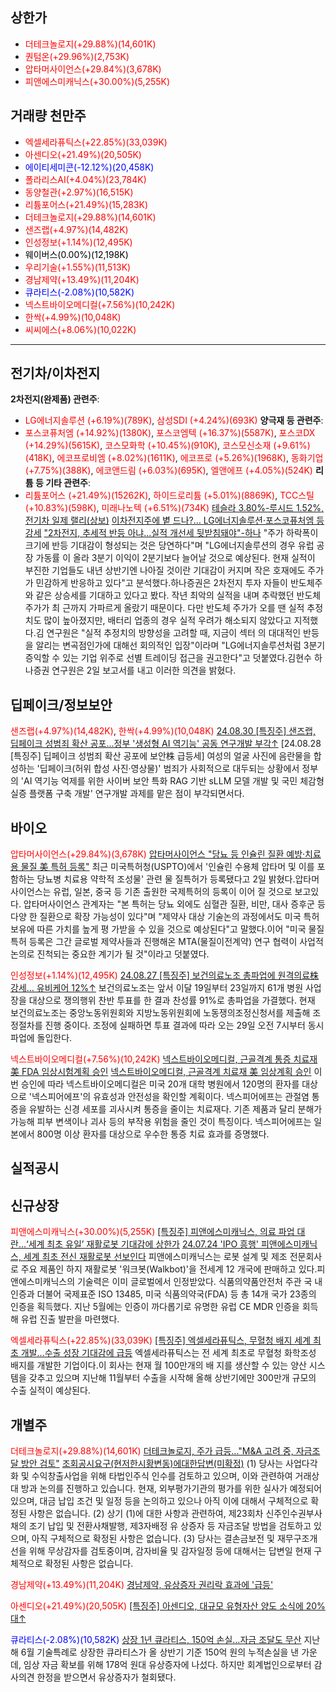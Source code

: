 ## 상한가
- <span style="color: red;">더테크놀로지(+29.88%)(14,601K)</span>
- <span style="color: red;">퀀텀온(+29.96%)(2,753K)</span>
- <span style="color: red;">압타머사이언스(+29.84%)(3,678K)</span>
- <span style="color: red;">피앤에스미캐닉스(+30.00%)(5,255K)</span>
## 거래량 천만주
- <span style="color: red;">엑셀세라퓨틱스(+22.85%)(33,039K)</span>
- <span style="color: red;">아센디오(+21.49%)(20,505K)</span>
- <span style="color: blue;">에이티세미콘(-12.12%)(20,458K)</span>
- <span style="color: red;">폴라리스AI(+4.04%)(23,784K)</span>
- <span style="color: red;">동양철관(+2.97%)(16,515K)</span>
- <span style="color: red;">리튬포어스(+21.49%)(15,283K)</span>
- <span style="color: red;">더테크놀로지(+29.88%)(14,601K)</span>
- <span style="color: red;">샌즈랩(+4.97%)(14,482K)</span>
- <span style="color: red;">인성정보(+1.14%)(12,495K)</span>
- <span style="color: black;">웨이버스(0.00%)(12,198K)</span>
- <span style="color: red;">우리기술(+1.55%)(11,513K)</span>
- <span style="color: red;">경남제약(+13.49%)(11,204K)</span>
- <span style="color: blue;">큐라티스(-2.08%)(10,582K)</span>
- <span style="color: red;">넥스트바이오메디컬(+7.56%)(10,242K)</span>
- <span style="color: red;">한싹(+4.99%)(10,048K)</span>
- <span style="color: red;">씨씨에스(+8.06%)(10,022K)</span>
---
## 전기차/이차전지
**2차전지(완제품) 관련주**:
- <span style="color: red;">LG에너지솔루션 (+6.19%)(789K)</span>, <span style="color: red;">삼성SDI (+4.24%)(693K)</span>
**양극재 등 관련주**:
- <span style="color: red;">포스코퓨처엠 (+14.92%)(1380K)</span>, <span style="color: red;">포스코엠텍 (+16.37%)(5587K)</span>, <span style="color: red;">포스코DX (+14.29%)(5615K)</span>, <span style="color: red;">코스모화학 (+10.45%)(910K)</span>, <span style="color: red;">코스모신소재 (+9.61%)(418K)</span>, <span style="color: red;">에코프로비엠 (+8.02%)(1611K)</span>, <span style="color: red;">에코프로 (+5.26%)(1968K)</span>, <span style="color: red;">동화기업 (+7.75%)(388K)</span>, <span style="color: red;">에코앤드림 (+6.03%)(695K)</span>, <span style="color: red;">엘앤에프 (+4.05%)(524K)</span>
**리튬 등 기타 관련주**:
- <span style="color: red;">리튬포어스 (+21.49%)(15262K)</span>, <span style="color: red;">하이드로리튬 (+5.01%)(8869K)</span>, <span style="color: red;">TCC스틸 (+10.83%)(598K)</span>, <span style="color: red;">미래나노텍 (+6.51%)(734K)</span>
[테슬라 3.80%-루시드 1.52%, 전기차 일제 랠리(상보)](https://www.news1.kr/world/usa-canada/5527257)
[이차전지주에 볕 드나?… LG에너지솔루션·포스코퓨처엠 등 강세](https://news.mt.co.kr/mtview.php?no=2024090209181749735)
["2차전지, 추세적 반등 아냐…실적 개선세 뒷받침돼야"-하나](https://www.hankyung.com/article/2024090201696)
"주가 하락폭이 크기에 반등 기대감이 형성되는 것은 당연하다"며 "LG에너지솔루션의 경우 유럽 공장 가동률 이 올라 3분기 이익이 2분기보다 늘어날 것으로 예상된다. 현재 실적이 부진한 기업들도 내년 상반기엔 나아질 것이란 기대감이 커지며 작은 호재에도 주가가 민감하게 반응하고 있다"고 분석했다.하나증권은 2차전지 투자 자들이 반도체주와 같은 상승세를 기대하고 있다고 봤다. 작년 최악의 실적을 내며 추락했던 반도체 주가가 최 근까지 가파르게 올랐기 때문이다. 다만 반도체 주가가 오를 땐 실적 추정치도 많이 높아졌지만, 배터리 업종의 경우 실적 우려가 해소되지 않았다고 지적했다.김 연구원은 "실적 추정치의 방향성을 고려할 때, 지금이 섹터 의 대대적인 반등을 알리는 변곡점인가에 대해선 회의적인 입장"이라며 "LG에너지솔루션처럼 3분기 증익할 수 있는 기업 위주로 선별 트레이딩 접근을 권고한다"고 덧붙였다.김현수 하나증권 연구원은 2일 보고서를 내고 이러한 의견을 밝혔다.

## 딥페이크/정보보안
<span style="color: red;">샌즈랩(+4.97%)(14,482K)</span>, <span style="color: red;">한싹(+4.99%)(10,048K)</span>
[24.08.30 [특징주] 샌즈랩, 딥페이크 성범죄 확산 공포...정부 '생성형 AI 역기능' 공동 연구개발 부각↑](https://www.etoday.co.kr/news/view/2395982)
[24.08.28 [특징주] 딥페이크 성범죄 확산 공포에 보안株 급등세]
여성의 얼굴 사진에 음란물을 합성하는 '딥페이크(허위 합성 사진·영상물)' 범죄가 사회적으로 대두되는 상황에서 정부의 'AI 역기능 억제를 위한 사이버 보안 특화 RAG 기반 sLLM 모델 개발 및 국민 체감형 실증 플랫폼 구축 개발' 연구개발 과제를 맡은 점이 부각되면서다.

## 바이오
<span style="color: red;">압타머사이언스(+29.84%)(3,678K)</span>
[압타머사이언스 "당뇨 등 인슐린 질환 예방·치료용 물질 美 특허 등록"](https://news.mt.co.kr/mtview.php?no=2024090208213080633)
최근 미국특허청(USPTO)에서 '인슐린 수용체 압타머 및 이를 포함하는 당뇨병 치료용 약학적 조성물' 관련 물 질특허가 등록됐다고 2일 밝혔다.압타머사이언스는 유럽, 일본, 중국 등 기존 출원한 국제특허의 등록이 이어 질 것으로 보고있다. 압타머사이언스 관계자는 "본 특허는 당뇨 외에도 심혈관 질환, 비만, 대사 증후군 등 다양 한 질환으로 확장 가능성이 있다"며 "제약사 대상 기술논의 과정에서도 미국 특허 보유에 따른 가치를 높게 평 가받을 수 있을 것으로 예상된다"고 말했다.이어 "미국 물질특허 등록은 그간 글로벌 제약사들과 진행해온 MTA(물질이전계약) 연구 협력이 사업적 논의로 진척되는 중요한 계기가 될 것"이라고 덧붙였다.

<span style="color: red;">인성정보(+1.14%)(12,495K)</span>
[24.08.27 [특징주] 보건의료노조 총파업에 원격의료株 강세… 유비케어 12%↑](https://n.news.naver.com/mnews/article/366/0001014011)
보건의료노조는 앞서 이달 19일부터 23일까지 61개 병원 사업장을 대상으로 쟁의행위 찬반 투표를 한 결과 찬성률 91%로 총파업을 가결했다. 현재 보건의료노조는 중앙노동위원회와 지방노동위원회에 노동쟁의조정신청서를 제출해 조정절차를 진행 중이다. 조정에 실패하면 투표 결과에 따라 오는 29일 오전 7시부터 동시 파업에 돌입한다.

<span style="color: red;">넥스트바이오메디컬(+7.56%)(10,242K)</span>
[넥스트바이오메디컬, 근골격계 통증 치료재 美 FDA 임상시험계획 승인](https://n.news.naver.com/mnews/article/015/0005028511)
[넥스트바이오메디컬, 근골격계 치료재 美 임상계획 승인](https://n.news.naver.com/mnews/article/296/0000081437)
이번 승인에 따라 넥스트바이오메디컬은 미국 20개 대학 병원에서 120명의 환자를 대상으로 '넥스피어에프'의 유효성과 안전성을 확인할 계획이다. 넥스피어에프는 관절염 통증을 유발하는 신경 세포를 괴사시켜 통증을 줄이는 치료재다. 기존 제품과 달리 분해가 가능해 피부 변색이나 괴사 등의 부작용 위험을 줄인 것이 특징이다. 넥스피어에프는 일본에서 800명 이상 환자를 대상으로 우수한 통증 치료 효과를 증명했다.
## 실적공시

## 신규상장
<span style="color: red;">피앤에스미캐닉스(+30.00%)(5,255K)</span>
[[특징주] 피앤에스미캐닉스, 의료 파업 대란...‘세계 최초 유일’ 재활로봇 기대감에 상한가](https://www.widedaily.com/news/articleView.html?idxno=244183)
[24.07.24 'IPO 흥행' 피앤에스미캐닉스, 세계 최초 전신 재활로봇 선보인다](https://news.mt.co.kr/mtview.php?no=2024072314214698122)
피앤에스미캐닉스는 로봇 설계 및 제조 전문회사로 주요 제품인 하지 재활로봇 '워크봇(Walkbot)'을 전세계 12 개국에 판매하고 있다.피앤에스미캐닉스의 기술력은 이미 글로벌에서 인정받았다. 식품의약품안전처 주관 국 내 인증과 더불어 국제표준 ISO 13485, 미국 식품의약국(FDA) 등 총 14개 국가 23종의 인증을 획득했다. 지난 5월에는 인증이 까다롭기로 유명한 유럽 CE MDR 인증을 회득해 유럽 진출 발판을 마련했다.

<span style="color: red;">엑셀세라퓨틱스(+22.85%)(33,039K)</span>
[[특징주] 엑셀세라퓨틱스, 무혈청 배지 세계 최초 개발…수출 성장 기대감에 급등](https://www.widedaily.com/news/articleView.html?idxno=244135)
엑셀세라퓨틱스는 전 세계 최초로 무혈청 화학조성 배지를 개발한 기업이다.이 회사는 현재 월 100만개의 배 지를 생산할 수 있는 양산 시스템을 갖추고 있으며 지난해 11월부터 수출을 시작해 올해 상반기에만 300만개 규모의 수출 실적이 예상된다.
## 개별주
<span style="color: red;">더테크놀로지(+29.88%)(14,601K)</span>
[더테크놀로지, 주가 급등…"M&A 고려 중, 자금조달 방안 검토"](https://www.thebigdata.co.kr/view.php?ud=202409020252338323cd1e7f0bdf_23)
[조회공시요구(현저한시황변동)에대한답변(미확정)](https://dart.fss.or.kr/dsaf001/main.do?rcpNo=20240830900450)
(1) 당사는 사업다각화 및 수익창출사업을 위해 타법인주식 인수를 검토하고 있으며, 이와 관련하여 거래상대 방과 논의를 진행하고 있습니다. 현재, 외부평가기관의 평가를 위한 실사가 예정되어 있으며, 대금 납입 조건 및 일정 등을 논의하고 있으나 아직 이에 대해서 구체적으로 확정된 사항은 없습니다. (2) 상기 (1)에 대한 사항과 관련하여, 제23회차 신주인수권부사채의 조기 납입 및 전환사채발행, 제3자배정 유 상증자 등 자금조달 방법을 검토하고 있으며, 아직 구체적으로 확정된 사항은 없습니다. (3) 당사는 결손금보전 및 재무구조개선을 위해 무상감자를 검토중이며, 감자비율 및 감자일정 등에 대해서는 답변일 현재 구체적으로 확정된 사항은 없습니다.

<span style="color: red;">경남제약(+13.49%)(11,204K)</span>
[경남제약, 유상증자 권리락 효과에 '급등'](https://www.hankyung.com/article/2024090206066)

<span style="color: red;">아센디오(+21.49%)(20,505K)</span>
[[특징주] 아센디오, 대규모 유형자산 양도 소식에 20%대↑](https://www.ajunews.com/view/20240902092629414)

<span style="color: blue;">큐라티스(-2.08%)(10,582K)</span>
[상장 1년 큐라티스, 150억 손실…자금 조달도 무산](https://www.dailymedi.com/news/news_view.php?ca_id=22&wr_id=915819)
지난해 6월 기술특례로 상장한 큐라티스가 올 상반기 기준 150억 원의 누적손실을 낸 가운데, 임상 자금 확보를 위해 178억 원대 유상증자에 나섰다. 하지만 회계법인으로부터 감사의견 한정을 받으면서 유상증자가 철회됐다.